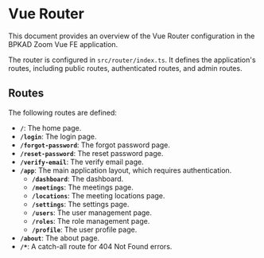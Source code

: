 # Vue Router

This document provides an overview of the Vue Router configuration in the BPKAD Zoom Vue FE application.

The router is configured in `src/router/index.ts`. It defines the application's routes, including public routes, authenticated routes, and admin routes.

## Routes

The following routes are defined:

- **`/`**: The home page.
- **`/login`**: The login page.
- **`/forgot-password`**: The forgot password page.
- **`/reset-password`**: The reset password page.
- **`/verify-email`**: The verify email page.
- **`/app`**: The main application layout, which requires authentication.
  - **`/dashboard`**: The dashboard.
  - **`/meetings`**: The meetings page.
  - **`/locations`**: The meeting locations page.
  - **`/settings`**: The settings page.
  - **`/users`**: The user management page.
  - **`/roles`**: The role management page.
  - **`/profile`**: The user profile page.
- **`/about`**: The about page.
- **`/*`**: A catch-all route for 404 Not Found errors.
